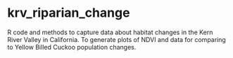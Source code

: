 # krv_riparian_change
R code and methods to capture data about habitat changes in the Kern River Valley in California.  To generate plots of NDVI and data for comparing to Yellow Billed Cuckoo population changes.

